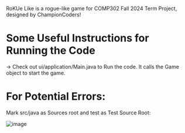 RoKUe Like is a rogue-like game for COMP302 Fall 2024 Term Project, designed by ChampionCoders!

# Some Useful Instructions for Running the Code
-> Check out ui/application/Main.java to Run the code. It calls the Game object to start the game.

# For Potential Errors:
Mark src/java as Sources root and test as Test Source Root:


![image](https://github.com/user-attachments/assets/6c105640-ff3b-4f95-9742-677dc0c7e7e4)


